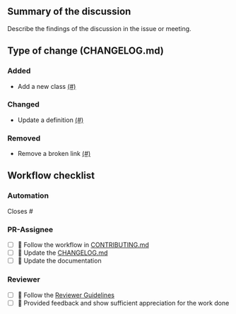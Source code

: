 ## Summary of the discussion

Describe the findings of the discussion in the issue or meeting.

## Type of change (CHANGELOG.md)

### Added

- Add a new class [(#)](https://github.com/rl-institut/super-repo/pull/)

### Changed

- Update a definition [(#)](https://github.com/rl-institut/super-repo/pull/)

### Removed

- Remove a broken link [(#)](https://github.com/rl-institut/super-repo/pull/)

## Workflow checklist

### Automation

Closes #

### PR-Assignee

- [ ] 🐙 Follow the workflow in [CONTRIBUTING.md](https://github.com/rl-institut/super-repo/blob/production/CONTRIBUTING.md)
- [ ] 📝 Update the [CHANGELOG.md](https://github.com/rl-institut/super-repo/blob/develop/CHANGELOG.md)
- [ ] 📙 Update the documentation

### Reviewer

- [ ] 🐙 Follow the [Reviewer Guidelines](https://github.com/rl-institut/super-repo/blob/production/CONTRIBUTING.md#40-let-someone-else-review-your-pr)
- [ ] 🐙 Provided feedback and show sufficient appreciation for the work done
